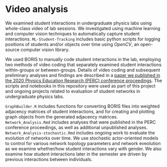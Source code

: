 # Video analysis

We examined student interactions in undergraduate physics labs using whole-class video of lab sessions. We investigated using machine learning and computer vision techniques to automatically capture student interactions. `ML-Student-Tracking` includes basic python scripts for logging positions of students and/or objects over time using *OpenCV*, an open-source computer vision library.

We used BORIS to manually code student interactions in the lab, employing two methods of video coding that separately examined student interactions within-groups or between-groups. Details of video coding and subsequent preliminary analyses and findings are described in a [paper we published in the 2020 Physics Education Research (PERC) conference proceedings](https://www.compadre.org/per/items/detail.cfm?ID=15542). The scripts and notebooks in this repository were used as part of this project and ongoing projects related to evaluation of student networks in undergraduate physics labs.

`GraphBuilder.R` includes functions for converting BORIS files into weighted adjacency matrices of student interactions, and for creating and plotting graph objects from the generated adjacency matrices. `Network_Analysis.Rmd` includes analyses that were published in the PERC conference proceedings, as well as additional unpublished analyses. `Network_Analysis-stochastic.Rmd` includes ongoing work to evaluate the evolution of networks over time. We use stochastic actor-oriented models to control for various network topology parameters and network eveolution as we examine whether/how student interactions vary with gender. We also examine how student interactions later in the semester are driven by previous interactions between individuals.
